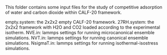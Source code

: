 This folder contains some input files for the study of competitive adsorption of water and carbon dioxide within CALF-20 framework.

empty.system: the 2x2x2 empty CALF-20 framework.
27RH.system: the 2x2x2 framework with H2O and CO2 loaded according to the experimental isotherm.
NVE.in: lammps settings for running microcanonical ensemble simulations.
NVT.in: lammps settings for running canonical ensemble simulations.
NsigmaT.in: lammps settings for running isothermal-isostress simulations.
